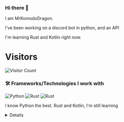 ### Hi there 👋


I am MrKomodoDragon.

I've been working on a discord bot in python, and an API

I'm learning Rust and Kotlin right now.




# Visitors
![Visitor Count](https://profile-counter.glitch.me/%7BMrKomodoDragon%7D/count.svg)

### 🛠 Frameworks/Technologies I work with
<img alt="Python" src="https://img.shields.io/badge/python%20-%2314354C.svg?&style=for-the-badge&logo=python&logoColor=white"/> <img alt="Rust" src="https://img.shields.io/badge/rust%20-%2314354C.svg?&style=for-the-badge&logo=rust&logoColor=white"/> <img alt="Rust" src="https://img.shields.io/badge/kotlin%20-%2314354C.svg?&style=for-the-badge&logo=kotlin&logoColor=white"/>

I know Python the best. Rust and Kotlin, I'm still learning

<details>
# My Stats
[![Anurag's github stats](https://github-readme-stats.vercel.app/api?username=MrKomodoDragon)](https://github.com/anuraghazra/github-readme-stats)

# Languages I Use
![Top Langs](https://github-readme-stats.vercel.app/api/top-langs/?username=MrKomodoDragon&theme=tokyonight)

# Some more stats
<!--START_SECTION:waka-->
![Profile Views](http://img.shields.io/badge/Profile%20Views-41-blue)

**🐱 My Github Data** 

> 🏆 310 Contributions in the Year 2021
 > 
> 📦 42.6 kB Used in Github's Storage 
 > 
> 🚫 Not Opted to Hire
 > 
> 📜 40 Public Repositories 
 > 
> 🔑 3 Private Repositories  
 > 
**I'm an Early 🐤** 

```text
🌞 Morning    105 commits    ██████████░░░░░░░░░░░░░░░   40.54% 
🌆 Daytime    105 commits    ██████████░░░░░░░░░░░░░░░   40.54% 
🌃 Evening    48 commits     ████░░░░░░░░░░░░░░░░░░░░░   18.53% 
🌙 Night      1 commits      ░░░░░░░░░░░░░░░░░░░░░░░░░   0.39%

```
📅 **I'm Most Productive on Tuesday** 

```text
Monday       36 commits     ███░░░░░░░░░░░░░░░░░░░░░░   13.9% 
Tuesday      55 commits     █████░░░░░░░░░░░░░░░░░░░░   21.24% 
Wednesday    31 commits     ███░░░░░░░░░░░░░░░░░░░░░░   11.97% 
Thursday     33 commits     ███░░░░░░░░░░░░░░░░░░░░░░   12.74% 
Friday       52 commits     █████░░░░░░░░░░░░░░░░░░░░   20.08% 
Saturday     18 commits     █░░░░░░░░░░░░░░░░░░░░░░░░   6.95% 
Sunday       34 commits     ███░░░░░░░░░░░░░░░░░░░░░░   13.13%

```


📊 **This Week I Spent My Time On** 

```text
⌚︎ Time Zone: America/Los_Angeles

💬 Programming Languages: 
Python                   5 hrs 8 mins        ███████████████████░░░░░░   79.07% 
Other                    1 hr 1 min          ████░░░░░░░░░░░░░░░░░░░░░   15.76% 
Git Config               11 mins             ░░░░░░░░░░░░░░░░░░░░░░░░░   2.88% 
Rust                     6 mins              ░░░░░░░░░░░░░░░░░░░░░░░░░   1.63% 
C                        2 mins              ░░░░░░░░░░░░░░░░░░░░░░░░░   0.53%

🔥 Editors: 
VS Code                  6 hrs 29 mins       █████████████████████████   100.0%

🐱‍💻 Projects: 
f-stop                   5 hrs 53 mins       ██████████████████████░░░   90.8% 
Unknown Project          17 mins             █░░░░░░░░░░░░░░░░░░░░░░░░   4.48% 
sir-komodobot            8 mins              ░░░░░░░░░░░░░░░░░░░░░░░░░   2.24% 
image-web                6 mins              ░░░░░░░░░░░░░░░░░░░░░░░░░   1.65% 
cpython                  3 mins              ░░░░░░░░░░░░░░░░░░░░░░░░░   0.83%

💻 Operating System: 
Mac                      6 hrs 29 mins       █████████████████████████   100.0%

```

**I Mostly Code in Python** 

```text
Python                   9 repos             ████████████░░░░░░░░░░░░░   50.0% 
Rust                     3 repos             ████░░░░░░░░░░░░░░░░░░░░░   16.67% 
Java                     1 repo              █░░░░░░░░░░░░░░░░░░░░░░░░   5.56% 
HTML                     1 repo              █░░░░░░░░░░░░░░░░░░░░░░░░   5.56% 
Shell                    1 repo              █░░░░░░░░░░░░░░░░░░░░░░░░   5.56%

```


**Timeline**

![Chart not found](https://raw.githubusercontent.com/MrKomodoDragon/MrKomodoDragon/main/charts/bar_graph.png) 


 Last Updated on 09/06/2021
<!--END_SECTION:waka-->
</details>
